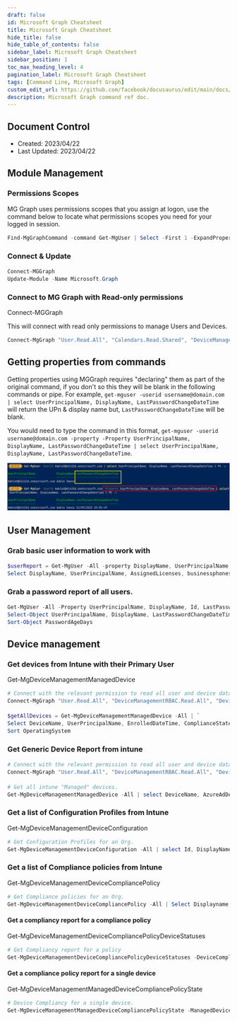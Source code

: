 ```yaml
---
draft: false
id: Microsoft Graph Cheatsheet
title: Microsoft Graph Cheatsheet
hide_title: false
hide_table_of_contents: false
sidebar_label: Microsoft Graph Cheatsheet
sidebar_position: 1
toc_max_heading_level: 4 
pagination_label: Microsoft Graph Cheatsheet
tags: [Command Line, Microsoft Graph]
custom_edit_url: https://github.com/facebook/docusaurus/edit/main/docs/api-doc-markdown.md
description: Microsoft Graph command ref doc.
---
```


## Document Control

- Created: 2023/04/22
- Last Updated: 2023/04/22

## Module Management

### Permissions Scopes

MG Graph uses permissions scopes that you assign at logon, use the command below to locate what permissions scopes you need for your logged in session.

```powershell showLineNumbers
Find-MgGraphCommand -command Get-MgUser | Select -First 1 -ExpandProperty Permissions
```

### Connect & Update

```powershell showLineNumbers
Connect-MGGraph
Update-Module -Name Microsoft.Graph
```
 
### Connect to MG Graph with Read-only permissions

Connect-MGGraph

This will connect with read only permissions to manage Users and Devices.

```powershell showLineNumbers
Connect-MgGraph "User.Read.All", "Calendars.Read.Shared", "DeviceManagementRBAC.Read.All", "DeviceManagementServiceConfig.Read.All", "DeviceManagementConfiguration.Read.All", "DeviceManagementManagedDevices.Read.All" 
```

## Getting properties from commands

Getting properties using MGGraph requires "declaring" them as part of the original command, if you don't so this they will be blank in the following commands or pipe. For example, `get-mguser -userid username@domain.com | select UserPrincipalName, DisplayName, LastPasswordChangeDateTime` will return the UPn & display name but, `LastPasswordChangeDateTime` will be blank. 

You would need to type the command in this format, `get-mguser -userid username@domain.com -property -Property UserPrincipalName, DisplayName, LastPasswordChangeDateTime | select UserPrincipalName, DisplayName, LastPasswordChangeDateTime`.

![gettingobjectproperties](../../static/img/docs/../../../../static/img/docs/PowerShell/msGraphcmdref/Getting-object-properties.png)

## User Management

### Grab basic user information to work with

```powershell showLineNumbers
$userReport = Get-MgUser -All -property DisplayName, UserPrincipalName, AssignedLicenses, businessphones, CompanyName, CreatedDateTime, Id, jobTitle, LastPasswordChangeDateTime, MobilePhone, Manager, Usertype | `
Select DisplayName, UserPrincipalName, AssignedLicenses, businessphones, CompanyName, CreatedDateTime, Id, jobTitle, LastPasswordChangeDateTime, MobilePhone, Manager, Usertype
```

### Grab a password report of all users.

```powershell showLineNumbers
Get-MgUser -All -Property UserPrincipalName, DisplayName, Id, LastPasswordChangeDateTime,PasswordPolicies | `
Select-Object UserPrincipalName, DisplayName, LastPasswordChangeDateTime,PasswordPolicies, @{l='PasswordAgeDays';e={ (New-TimeSpan -Start $_.LastPasswordChangeDateTime -End (get-date) )TotalDays -as [int] }} | ` 
Sort-Object PasswordAgeDays 
 ```

## Device management

### Get devices from Intune with their Primary User

Get-MgDeviceManagementManagedDevice

```powershell showLineNumbers
# Connect with the relevant permission to read all user and device data.
Connect-MgGraph "User.Read.All", "DeviceManagementRBAC.Read.All", "DeviceManagementServiceConfig.Read.All", "DeviceManagementConfiguration.Read.All", "DeviceManagementManagedDevices.Read.All"
 
$getAllDevices = Get-MgDeviceManagementManagedDevice -All | `
Select DeviceName, UserPrincipalName, EnrolledDateTime, ComplianceState, IsEncrypted, LastSyncDateTime, Id , Manufacturer, Model, OperatingSystem, OSVersion, SerialNumber,@{l='PrimaryUser';e={  $device = $_ ; Get-MgDeviceManagementManagedDeviceUser -ManagedDeviceId $device.id | select -expandproperty UserPrincipalName  }} | `
Sort OperatingSystem
```

### Get Generic Device Report from intune

```powershell showLineNumbers
# Connect with the relevant permission to read all user and device data.
Connect-MgGraph "User.Read.All", "DeviceManagementRBAC.Read.All", "DeviceManagementServiceConfig.Read.All", "DeviceManagementConfiguration.Read.All", "DeviceManagementManagedDevices.Read.All"
 
# Get all intune "Managed" devices.
Get-MgDeviceManagementManagedDevice -All | select DeviceName, AzureAdDeviceId, UserPrincipalName, Id, ComplianceState, EnrolledDateTime, LastSyncDateTime, Manufacturer, Model, OSVersion, SerialNumber | sort UserPrincipalName |  ft -AutoSize
```

### Get a list of Configuration Profiles from Intune

Get-MgDeviceManagementDeviceConfiguration

```powershell showLineNumbers
# Get Configuration Profiles for an Org.
Get-MgDeviceManagementDeviceConfiguration -All | select Id, DisplayName
```

### Get a list of Compliance policies from Intune

Get-MgDeviceManagementDeviceCompliancePolicy

```powershell showLineNumbers
# Get Compliance policies for an Org.
Get-MgDeviceManagementDeviceCompliancePolicy -All | Select Displayname,LastModifiedDateTime, Id
```

#### Get a compliancy report for a compliance policy

Get-MgDeviceManagementDeviceCompliancePolicyDeviceStatuses

```powershell showLineNumbers
# Get Compliancy report for a policy
Get-MgDeviceManagementDeviceCompliancePolicyDeviceStatuses -DeviceCompliancePolicyId 6ac10074-0704-46d1-8fe2-04fa03d413d4 | Select DeviceDisplayName, Status, UserName
```

#### Get a compliance policy report for a single device

Get-MgDeviceManagementManagedDeviceCompliancePolicyState

```powershell showLineNumbers
# Device Compliancy for a single device.
Get-MgDeviceManagementManagedDeviceCompliancePolicyState -ManagedDeviceId f2c1e6c3-9330-41c9-9a91-50302c20655d
````
